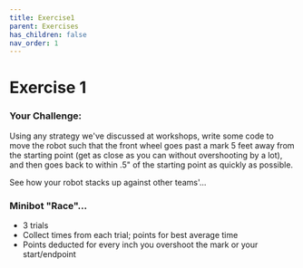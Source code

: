 ```yaml
---
title: Exercise1
parent: Exercises
has_children: false
nav_order: 1
---
```



# Exercise 1


### Your Challenge:

Using any strategy we've discussed at workshops, write some code to move the robot 
such that the front wheel goes past a mark 5 feet away
from the starting point (get as close as you can without overshooting by a lot), and 
then goes back to within .5" of the starting point as quickly as possible. 

See how your robot stacks up against other teams'... 

### Minibot "Race"...

- 3 trials
- Collect times from each trial; points for best average time 
- Points deducted for every inch you overshoot the mark or your start/endpoint
